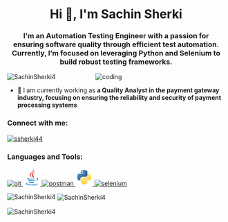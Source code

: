 <h1 align="center">Hi 👋, I'm Sachin Sherki</h1>
<h3 align="center">I'm an Automation Testing Engineer with a passion for ensuring software quality through efficient test automation. Currently, I’m focused on leveraging Python and Selenium to build robust testing frameworks.</h3>

<image align="right" alt="coding" width="300" src="https://media1.tenor.com/m/2uyENRmiUt0AAAAC/coding.gif">

<p align="left"> <img src="https://komarev.com/ghpvc/?username=SachinSherki4&label=Profile%20views&color=0e75b6&style=flat" alt="SachinSherki4" /> </p>

- 🔭 I am currently working as **a Quality Analyst in the payment gateway industry, focusing on ensuring the reliability and security of payment processing systems**

<h3 align="left">Connect with me:</h3>
<p align="left">
<a href="https://linkedin.com/in/ssherki44" target="blank"><img align="center" src="https://raw.githubusercontent.com/rahuldkjain/github-profile-readme-generator/master/src/images/icons/Social/linked-in-alt.svg" alt="ssherki44" height="30" width="40" /></a>
</p>

<h3 align="left">Languages and Tools:</h3>
<p align="left"> <a href="https://git-scm.com/" target="_blank" rel="noreferrer"> <img src="https://www.vectorlogo.zone/logos/git-scm/git-scm-icon.svg" alt="git" width="40" height="40"/> </a> <a href="https://www.java.com" target="_blank" rel="noreferrer"> <img src="https://raw.githubusercontent.com/devicons/devicon/master/icons/java/java-original.svg" alt="java" width="40" height="40"/> </a> <a href="https://postman.com" target="_blank" rel="noreferrer"> <img src="https://www.vectorlogo.zone/logos/getpostman/getpostman-icon.svg" alt="postman" width="40" height="40"/> </a> <a href="https://www.python.org" target="_blank" rel="noreferrer"> <img src="https://raw.githubusercontent.com/devicons/devicon/master/icons/python/python-original.svg" alt="python" width="40" height="40"/> </a> <a href="https://www.selenium.dev" target="_blank" rel="noreferrer"> <img src="https://raw.githubusercontent.com/detain/svg-logos/780f25886640cef088af994181646db2f6b1a3f8/svg/selenium-logo.svg" alt="selenium" width="40" height="40"/> </a> </p>

<p><img align="left" src="https://github-readme-stats.vercel.app/api/top-langs?username=SachinSherki4&show_icons=true&locale=en&layout=compact" alt="SachinSherki4" /></p>

<p>&nbsp;<img align="center" src="https://github-readme-stats.vercel.app/api?username=SachinSherki4&show_icons=true&locale=en" alt="SachinSherki4" /></p>

<p><img align="center" src="https://github-readme-streak-stats.herokuapp.com/?user=SachinSherki4&" alt="SachinSherki4" /></p>

